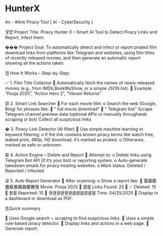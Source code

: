# HunterX
An - #Anti Piracy Tool  [ Ai - CyberSecurity ]

꺛꺘 Project Title: Piracy Hunter X – Smart AI Tool to Detect Piracy Links and Report, infect them.

��� Project Goal:
To automatically detect and infect or report pirated film download links from platforms like Telegram and websites, using film titles of recently released movies, and then generate an automatic report showing all the actions taken.


껩 How It Works – Step-by-Step:

✅ 1. Film Title Collector
     Automatically fetch the names of newly released movies (e.g., from IMDb,BookMyShow, or a simple JSON list).
     Example: “Pooja 2025”, “Action Hero 2”, “Vikram Returns”
    
꺍 2. Smart Link Searcher
     For each movie title:
        o Search the web (Google, Bing) for phrases like:
     "<movie name> full movie download"
     "<movie name> Telegram link"
        Scrape Telegram channel preview data (optional APIs or manually throughweb scraping or bot)
        Collect all suspicious links
    
� 3. Piracy Link Detector (AI filter)
   Use simple machine learning or keyword filtering:
    o If the link contains known piracy terms like watch free, leaked print, 480p, HD download, it’s marked as pirated.
    o Otherwise, marked as safe or unknown.
    
뢐 4. Action Engine – Delete and Report
   Attempt to:
    o Delete links using Telegram Bot API (if it’s your bot) or reporting system.
    o Auto-generate takedown emails for piracy-hosting websites.
    o Mark status: Deleted / Reported / Infected

굊 5. Auto Report Generator
     After scanning:
      o Show a report like:
     蘯蘰蘱蘲蘳蘴蘵蘶蘷蘸蘹 Movie: Pooja 2025
     꺪꺫 Links Found: 25
     ✅ Deleted: 15
     뢏뢐 Reported: 10
     괜괝괞괟괠괡괢괧괣괤괥괦 Time: 04/25/2025
     Display in a dashboard or download as PDF.


뜠Quick summary

 Uses Google search + scraping to find suspicious links.
 Uses a simple rule-based piracy detector.
 Display links and actions in a web page.
 Generate report. 
